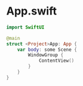 # App.swift

```swift
import SwiftUI

@main
struct <Project>App: App {
    var body: some Scene {
        WindowGroup {
            ContentView()
        }
    }
}
```

